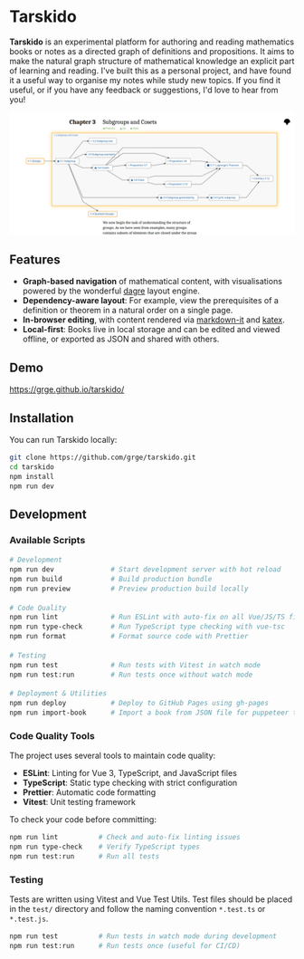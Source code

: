 # Tarskido

**Tarskido** is an experimental platform for authoring and reading mathematics books or notes as a directed graph of definitions and propositions. It aims to make the natural graph structure of mathematical knowledge an explicit part of learning and reading. I've built this as a personal project, and have found it a useful way to organise my notes while study new topics. If you find it useful, or if you have any feedback or suggestions, I'd love to hear from you!

![Tarskido screenshot](screenshot.png)

## Features
- **Graph-based navigation** of mathematical content, with visualisations powered by the wonderful [dagre](https://github.com/dagrejs/dagre) layout engine.
- **Dependency-aware layout**: For example, view the prerequisites of a definition or theorem in a natural order on a single page.
- **In-browser editing**, with content rendered via [markdown-it](https://github.com/markdown-it/markdown-it) and [katex](https://katex.org/).
- **Local-first**: Books live in local storage and can be edited and viewed offline, or exported as JSON and shared with others.

## Demo

https://grge.github.io/tarskido/

## Installation

You can run Tarskido locally:

```bash
git clone https://github.com/grge/tarskido.git
cd tarskido
npm install
npm run dev
```

## Development

### Available Scripts

```bash
# Development
npm run dev              # Start development server with hot reload
npm run build            # Build production bundle  
npm run preview          # Preview production build locally

# Code Quality
npm run lint             # Run ESLint with auto-fix on all Vue/JS/TS files
npm run type-check       # Run TypeScript type checking with vue-tsc
npm run format           # Format source code with Prettier

# Testing
npm run test             # Run tests with Vitest in watch mode
npm run test:run         # Run tests once without watch mode

# Deployment & Utilities
npm run deploy           # Deploy to GitHub Pages using gh-pages
npm run import-book      # Import a book from JSON file for puppeteer testing
```

### Code Quality Tools

The project uses several tools to maintain code quality:

- **ESLint**: Linting for Vue 3, TypeScript, and JavaScript files
- **TypeScript**: Static type checking with strict configuration
- **Prettier**: Automatic code formatting
- **Vitest**: Unit testing framework

To check your code before committing:

```bash
npm run lint          # Check and auto-fix linting issues
npm run type-check    # Verify TypeScript types
npm run test:run      # Run all tests
```

### Testing

Tests are written using Vitest and Vue Test Utils. Test files should be placed in the `test/` directory and follow the naming convention `*.test.ts` or `*.test.js`.

```bash
npm run test          # Run tests in watch mode during development
npm run test:run      # Run tests once (useful for CI/CD)
```

